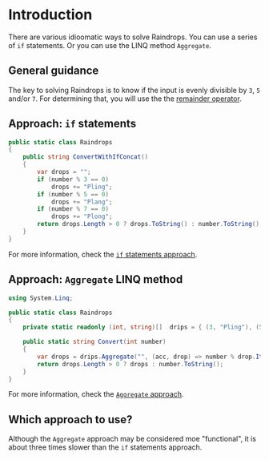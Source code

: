 # Introduction

There are various idioomatic ways to solve Raindrops.
You can use a series of `if` statements.
Or you can use the LINQ method `Aggregate`.

## General guidance

The key to solving Raindrops is to know if the input is evenly divisible by `3`, `5` and/or `7`.
For determining that, you will use the the [remainder operator][remainder-operator].

## Approach: `if` statements

```csharp
public static class Raindrops
{
    public string ConvertWithIfConcat()
    {
        var drops = "";
        if (number % 3 == 0)
            drops += "Pling";
        if (number % 5 == 0)
            drops += "Plang";
        if (number % 7 == 0)
            drops += "Plong";
        return drops.Length > 0 ? drops.ToString() : number.ToString();
    }
}
```

For more information, check the [`if` statements approach][approach-if-statements].

## Approach: `Aggregate` LINQ method

```csharp
using System.Linq;

public static class Raindrops
{
    private static readonly (int, string)[]  drips = { (3, "Pling"), (5, "Plang"), (7, "Plong") };

    public static string Convert(int number)
    {
        var drops = drips.Aggregate("", (acc, drop) => number % drop.Item1 == 0 ? acc + drop.Item2 : acc);
        return drops.Length > 0 ? drops : number.ToString();
    }
}
```

For more information, check the [`Aggregate` approach][approach-aggregate].

## Which approach to use?

Although the `Aggregate` approach may be considered moe "functional", it is about three times slower than the `if` statements approach.

[remainder-operator]: https://learn.microsoft.com/en-us/dotnet/csharp/language-reference/operators/arithmetic-operators#remainder-operator-
[approach-if-statements]: https://exercism.org/tracks/csharp/exercises/raindrops/approaches/if-statements
[approach-aggregate]: https://exercism.org/tracks/csharp/exercises/raindrops/approaches/aggregate
